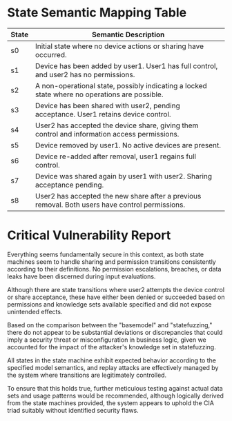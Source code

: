 # State Semantic Mapping Table

| State | Semantic Description |
|-------|-----------------------|
| s0    | Initial state where no device actions or sharing have occurred. |
| s1    | Device has been added by user1. User1 has full control, and user2 has no permissions. |
| s2    | A non-operational state, possibly indicating a locked state where no operations are possible. |
| s3    | Device has been shared with user2, pending acceptance. User1 retains device control. |
| s4    | User2 has accepted the device share, giving them control and information access permissions. |
| s5    | Device removed by user1. No active devices are present. |
| s6    | Device re-added after removal, user1 regains full control. |
| s7    | Device was shared again by user1 with user2. Sharing acceptance pending. |
| s8    | User2 has accepted the new share after a previous removal. Both users have control permissions. |

# Critical Vulnerability Report
Everything seems fundamentally secure in this context, as both state machines seem to handle sharing and permission transitions consistently according to their definitions. No permission escalations, breaches, or data leaks have been discerned during input evaluations.

Although there are state transitions where user2 attempts the device control or share acceptance, these have either been denied or succeeded based on permissions and knowledge sets available specified and did not expose unintended effects.

Based on the comparison between the "basemodel" and "statefuzzing," there do not appear to be substantial deviations or discrepancies that could imply a security threat or misconfiguration in business logic, given we accounted for the impact of the attacker's knowledge set in statefuzzing.

All states in the state machine exhibit expected behavior according to the specified model semantics, and replay attacks are effectively managed by the system where transitions are legitimately controlled.

To ensure that this holds true, further meticulous testing against actual data sets and usage patterns would be recommended, although logically derived from the state machines provided, the system appears to uphold the CIA triad suitably without identified security flaws.